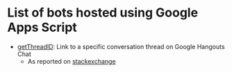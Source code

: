 # List of bots hosted using Google Apps Script

- [getThreadID](getThreadID.gs): Link to a specific conversation thread on Google Hangouts Chat
  - As reported on [stackexchange](https://webapps.stackexchange.com/questions/117392/get-link-to-specific-conversation-thread-and-or-message-in-a-chat-room-in-google)
